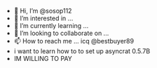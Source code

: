 - 👋 Hi, I’m @sosop112
- 👀 I’m interested in ...
- 🌱 I’m currently learning ...
- 💞️ I’m looking to collaborate on ...
- 📫 How to reach me ... icq @bestbuyer89
- i want to learn how to to set up asyncrat 0.5.7B
- IM WILLING TO PAY 

<!---
sosop112/sosop112 is a ✨ special ✨ repository because its `README.md` (this file) appears on your GitHub profile.
You can click the Preview link to take a look at your changes.
--->
